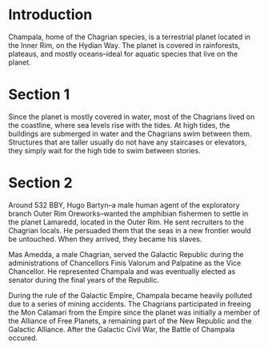 # Introduction

Champala, home of the Chagrian species, is a terrestrial planet located in the Inner Rim, on the Hydian Way.
The planet is covered in rainforests, plateaus, and mostly oceans–ideal for aquatic species that live on the planet.

# Section 1

Since the planet is mostly covered in water, most of the Chagrians lived on the coastline, where sea levels rise with the tides.
At high tides, the buildings are submerged in water and the Chagrians swim between them.
Structures that are taller usually do not have any staircases or elevators, they simply wait for the high tide to swim between stories.

# Section 2

Around 532 BBY, Hugo Bartyn–a male human agent of the exploratory branch Outer Rim Oreworks–wanted the amphibian fishermen to settle in the planet Lamaredd, located in the Outer Rim.
He sent recruiters to the Chagrian locals.
He persuaded them that the seas in a new frontier would be untouched.
When they arrived, they became his slaves.

Mas Amedda, a male Chagrian, served the Galactic Republic during the administrations of Chancellors Finis Valorum and Palpatine as the Vice Chancellor.
He represented Champala and was eventually elected as senator during the final years of the Republic.

During the rule of the Galactic Empire, Champala became heavily polluted due to a series of mining accidents.
The Chagrians participated in freeing the Mon Calamari from the Empire since the planet was initially a member of the Alliance of Free Planets, a remaining part of the New Republic and the Galactic Alliance.
After the Galactic Civil War, the Battle of Champala occured.
